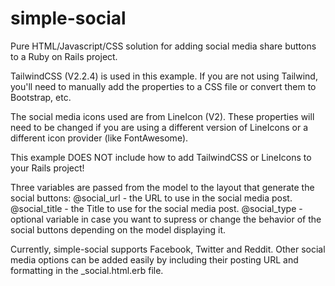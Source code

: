 # simple-social
Pure HTML/Javascript/CSS solution for adding social media share buttons to a Ruby on Rails project.

TailwindCSS (V2.2.4) is used in this example. If you are not using Tailwind, you'll need to manually add the properties to a CSS file or convert them to Bootstrap, etc.

The social media icons used are from LineIcon (V2). These properties will need to be changed if you are using a different version of LineIcons or a different icon provider (like FontAwesome).

This example DOES NOT include how to add TailwindCSS or LineIcons to your Rails project!

Three variables are passed from the model to the layout that generate the social buttons:
@social_url - the URL to use in the social media post.
@social_title - the Title to use for the social media post.
@social_type - optional variable in case you want to supress or change the behavior of the social buttons depending on the model displaying it.

Currently, simple-social supports Facebook, Twitter and Reddit. Other social media options can be added easily by including their posting URL and formatting in the _social.html.erb file.
